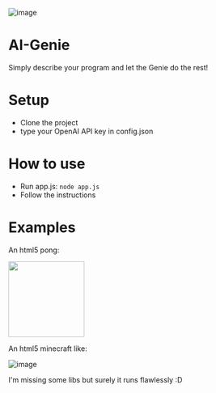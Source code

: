![image](https://user-images.githubusercontent.com/5095297/230383579-dfea7173-7dc9-451b-9de3-58f39100a50c.png)

# AI-Genie
Simply describe your program and let the Genie do the rest!

# Setup
- Clone the project
- type your OpenAI API key in config.json

# How to use
- Run app.js: `node app.js`
- Follow the instructions

# Examples
An html5 pong:

<img src="https://user-images.githubusercontent.com/5095297/230384287-7e5f894d-38fb-452b-bfed-660a6f4acd76.png" alt= "" width="150">

An html5 minecraft like:

![image](https://user-images.githubusercontent.com/5095297/230383803-fea146c0-5cab-4d57-b2f8-532c7aff0a71.png)

I'm missing some libs but surely it runs flawlessly :D
